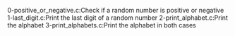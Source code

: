 0-positive_or_negative.c:Check if a random number is positive or negative
1-last_digit.c:Print the last digit of a random number
2-print_alphabet.c:Print the alphabet
3-print_alphabets.c:Print the alphabet in both cases
